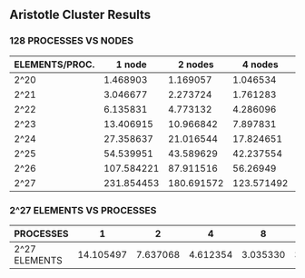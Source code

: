 ## Aristotle Cluster Results


### 128 PROCESSES VS NODES

ELEMENTS/PROC.	| 	1 node 	     | 	2 nodes     | 	   4 nodes	 | 	8 nodes	     |
---------------|---------------|--------------|--------------|---------------| 
2^20		         |	1.468903	     |	1.169057     |	   1.046534	 |	0.768201      |
2^21		         |	3.046677	     |	2.273724     |	   1.761283	 |	    - 	       |
2^22		         |	6.135831	     |	4.773132     |	   4.286096	 |	2.352504      |
2^23		         |	13.406915	    |	10.966842    |	   7.897831	 |	7.359118      |
2^24		         |	27.358637	    |	21.016544    |	   17.824651 |	12.820027     |
2^25  	       	| 54.539951 	   |	43.589629    |    42.237554 |	22.491183     |
2^26		         |	107.584221	   |	87.911516    |	   56.26949	 |	50.072142     |
2^27           | 231.854453 	  |	180.691572   |  123.571492  |	99.747748     |

### 2^27 ELEMENTS VS PROCESSES

PROCESSES	      |    1       | 	2          | 	4        |    8	       |   16      |  32       |  64       |  128      |
----------------|------------|-------------|-----------|-------------|-----------|-----------|-----------|-----------| 
2^27 ELEMENTS	  | 14.105497  |	7.637068    | 4.612354  |   3.035330  |  3.014933 |  2.296470 |  1.830522 | 1.474246  |
 

